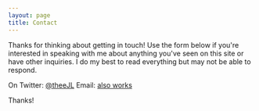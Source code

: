 ```yaml
---
layout: page
title: Contact
---
```


Thanks for thinking about getting in touch! Use the form below if you're interested in speaking with me about anything you've seen on this site or have other inquiries. I do my best to read everything but may not be able to respond.

On Twitter: <a href="http://twitter.com/theejl">@theeJL</a>
Email: <a href="mailto:johnathan@jlyman.net">also works</a>

Thanks!

